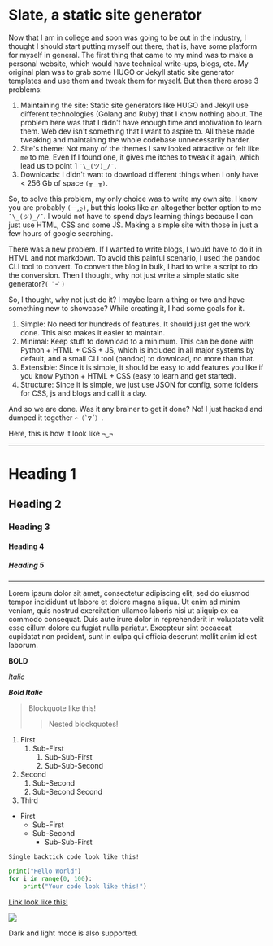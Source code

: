 # Slate, a static site generator

Now that I am in college and soon was going to be out in the industry, I thought I should start putting myself out there, that is, have some platform for myself in general. The first thing that came to my mind was to make a personal website, which would have technical write-ups, blogs, etc. My original plan was to grab some HUGO or Jekyll static site generator templates and use them and tweak them for myself. But then there arose 3 problems:

1. Maintaining the site: Static site generators like HUGO and Jekyll use different technologies (Golang and Ruby) that I know nothing about. The problem here was that I didn't have enough time and motivation to learn them. Web dev isn't something that I want to aspire to. All these made tweaking and maintaining the whole codebase unnecessarily harder.
2. Site's theme: Not many of the themes I saw looked attractive or felt like `me` to me. Even If I found one, it gives me itches to tweak it again, which lead us to point 1 `¯\_(ツ)_/¯`.
3. Downloads: I didn't want to download different things when I only have < 256 Gb of space `(╥﹏╥)`.
 
So, to solve this problem, my only choice was to write my own site. I know you are probably `(－‸ლ)`, but this looks like an altogether better option to me `¯\_(ツ)_/¯`. I would not have to spend days learning things because I can just use HTML, CSS and some JS. Making a simple site with those in just a few hours of google searching.

There was a new problem. If I wanted to write blogs, I would have to do it in HTML and not markdown. To avoid this painful scenario, I used the pandoc CLI tool to convert. To convert the blog in bulk,  I had to write a script to do the conversion. Then I thought, why not just write a simple static site generator?`( ﾟｰﾟ)`

So, I thought, why not just do it? I maybe learn a thing or two and have something new to showcase? While creating it, I had some goals for it.

1. Simple: No need for hundreds of features. It should just get the work done. This also makes it easier to maintain.
2. Minimal: Keep stuff to download to a minimum. This can be done with Python + HTML + CSS + JS, which is included in all major systems by default, and a small CLI tool (pandoc) to download, no more than that.
3. Extensible: Since it is simple, it should be easy to add features you like if you know Python + HTML + CSS (easy to learn and get started).
4. Structure: Since it is simple, we just use JSON for config, some folders for CSS, js and blogs and call it a day.

And so we are done. Was it any brainer to get it done? No! I just hacked and dumped it together <code>↶（`∇´）</code>.

Here, this is how it look like `¬‿¬`

---

# Heading 1
## Heading 2
### Heading 3
#### Heading 4
##### Heading 5

---

Lorem ipsum dolor sit amet, consectetur adipiscing elit, sed do eiusmod tempor incididunt ut labore et dolore magna aliqua. Ut enim ad minim veniam, quis nostrud exercitation ullamco laboris nisi ut aliquip ex ea commodo consequat. Duis aute irure dolor in reprehenderit in voluptate velit esse cillum dolore eu fugiat nulla pariatur. Excepteur sint occaecat cupidatat non proident, sunt in culpa qui officia deserunt mollit anim id est laborum.

**BOLD**

*Italic*

***Bold Italic***

> Blockquote like this!
>
>> Nested blockquotes!


1. First
    1. Sub-First
        1. Sub-Sub-First
        2. Sub-Sub-Second
2. Second
    1. Sub-Second
    2. Sub-Second Second
3. Third

- First
    - Sub-First
    - Sub-Second
        - Sub-Sub-First

`Single backtick code look like this!`

```py
print("Hello World")
for i in range(0, 100):
    print("Your code look like this!")
```

[Link look like this!](https://github.com/BlackGoku36/BG36Portfolio)

![](https://external-content.duckduckgo.com/iu/?u=https%3A%2F%2Fimages.fineartamerica.com%2Fimages%2Fartworkimages%2Fmediumlarge%2F2%2Fcloseup-of-an-indian-ring-necked-parakeet-jill-nightingale.jpg&f=1&nofb=1)

Dark and light mode is also supported.